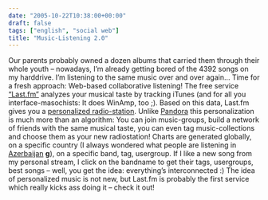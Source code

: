 ```yaml
---
date: "2005-10-22T10:38:00+00:00"
draft: false
tags: ["english", "social web"]
title: "Music-Listening 2.0"
---
```

Our parents probably owned a dozen albums that carried them through
their whole youth – nowadays, I’m already getting bored of the 4392
songs on my harddrive. I’m listening to the same music over and
over again… Time for a fresh approach: Web-based collaborative
listening! The free service [“Last.fm”](http://www.last.fm)
analyzes your musical taste by tracking iTunes (and for all you
interface-masochists: It does WinAmp, too ;). Based on this data,
Last.fm gives you a
[personalized radio-station](http://www.last.fm/user/chillu/).
Unlike [Pandora](http://www.pandora.com) this personalization is
much more than an algorithm: You can join music-groups, build a
network of friends with the same musical taste, you can even tag
music-collections and choose them as your new radiostation! Charts
are generated globally, on a specific country (I always wondered
what people are listening in
[Azerbaijan](http://www.last.fm/place/Azerbaijan) **g**), on a
specific band, tag, usergroup. If I like a new song from my
personal stream, I click on the bandname to get their tags,
usergroups, best songs – well, you get the idea: everything’s
interconnected :) The idea of personalized music is not new, but
Last.fm is probably the first service which really kicks ass doing
it – check it out!



